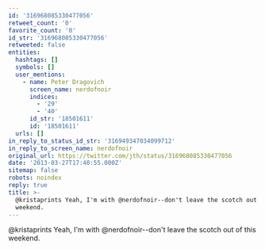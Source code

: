 ```yaml
---
id: '316968085330477056'
retweet_count: '0'
favorite_count: '0'
id_str: '316968085330477056'
retweeted: false
entities:
  hashtags: []
  symbols: []
  user_mentions:
    - name: Peter Dragovich
      screen_name: nerdofnoir
      indices:
        - '29'
        - '40'
      id_str: '18501611'
      id: '18501611'
  urls: []
in_reply_to_status_id_str: '316949347034099712'
in_reply_to_screen_name: nerdofnoir
original_url: https://twitter.com/jth/status/316968085330477056
date: '2013-03-27T17:40:55.000Z'
sitemap: false
robots: noindex
reply: true
title: >-
  @kristaprints Yeah, I'm with @nerdofnoir--don't leave the scotch out of this
  weekend.
---
```


@kristaprints Yeah, I'm with @nerdofnoir--don't leave the scotch out of this weekend.